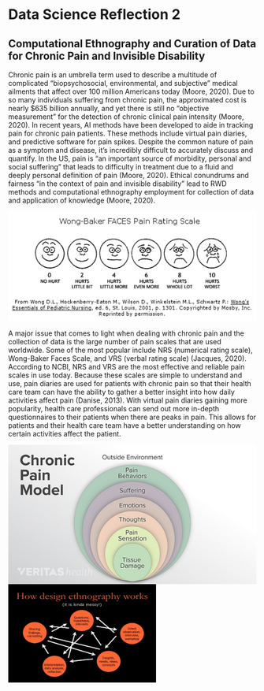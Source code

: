 # Data Science Reflection 2
## Computational Ethnography and Curation of Data for Chronic Pain and Invisible Disability
Chronic pain is an umbrella term used to describe a multitude of complicated “biopsychosocial, environmental, and subjective” medical ailments that affect over 100 million Americans today (Moore, 2020). Due to so many individuals suffering from chronic pain, the approximated cost is nearly $635 billion annually, and yet there is still no “objective measurement” for the detection of chronic clinical pain intensity (Moore, 2020). In recent years, AI methods have been developed to aide in tracking pain for chronic pain patients. These methods include virtual pain diaries, and predictive software for pain spikes. Despite the common nature of pain as a symptom and disease, it’s incredibly difficult to accurately discuss and quantify. In the US, pain is “an important source of morbidity, personal and social suffering” that leads to difficulty in treatment due to a fluid and deeply personal definition of pain (Moore, 2020). Ethical conundrums and fairness “in the context of pain and invisible disability” lead to RWD methods and computational ethnography employment for collection of data and application of knowledge (Moore, 2020). 

<img align = center src = "wong_baker_faces-56a6e17b5f9b58b7d0e53979.gif">

A major issue that comes to light when dealing with chronic pain and the collection of data is the large number of pain scales that are used worldwide. Some of the most popular include NRS (numerical rating scale), Wong-Baker Faces Scale, and VRS (verbal rating scale) (Jacques, 2020). According to NCBI, NRS and VRS are the most effective and reliable pain scales in use today. Because these scales are simple to understand and use, pain diaries are used for patients with chronic pain so that their health care team can have the ability to gather a better insight into how daily activities affect pain (Danise, 2013). With virtual pain diaries gaining more popularity, health care professionals can send out more in-depth questionnaires to their patients when there are peaks in pain. This allows for patients and their health care team have a better understanding on how certain activities affect the patient. 

<img align = left src = "chronic-pain-model.png">

<img align = center src = "dethno.jpg" width = "300"  height = "200" />
